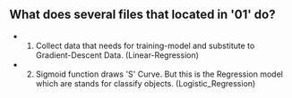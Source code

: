 ## What does several files that located in '01' do?
- 1. Collect data that needs for training-model and substitute to 
Gradient-Descent Data. (Linear-Regression)
- 2. Sigmoid function draws 'S' Curve.
But this is the Regression model which are stands for classify objects.
(Logistic_Regression)